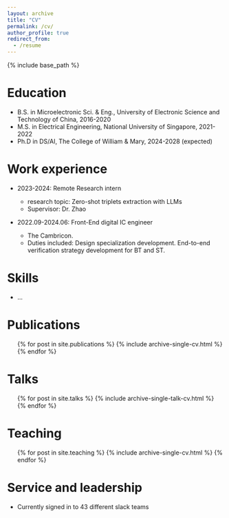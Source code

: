 ```yaml
---
layout: archive
title: "CV"
permalink: /cv/
author_profile: true
redirect_from:
  - /resume
---
```


{% include base_path %}

Education
======
* B.S. in Microelectronic Sci. & Eng., University of Electronic Science and Technology of China, 2016-2020
* M.S. in Electrical Engineering, National University of Singapore, 2021-2022
* Ph.D in DS/AI, The College of William & Mary, 2024-2028 (expected)

Work experience
======
* 2023-2024: Remote Research intern
  * research topic: Zero-shot triplets extraction with LLMs
  * Supervisor: Dr. Zhao

* 2022.09-2024.06: Front-End digital IC engineer
  * The Cambricon.
  * Duties included: Design specialization development. End-to-end verification strategy development for BT and ST. 
  
Skills
======
* ...

Publications
======
  <ul>{% for post in site.publications %}
    {% include archive-single-cv.html %}
  {% endfor %}</ul>
  
Talks
======
  <ul>{% for post in site.talks %}
    {% include archive-single-talk-cv.html %}
  {% endfor %}</ul>
  
Teaching
======
  <ul>{% for post in site.teaching %}
    {% include archive-single-cv.html %}
  {% endfor %}</ul>
  
Service and leadership
======
* Currently signed in to 43 different slack teams
